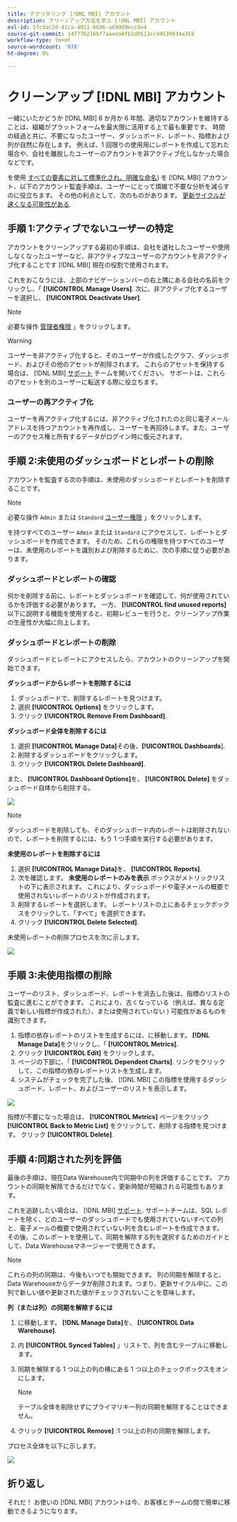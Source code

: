 ```yaml
---
title: デクリタリング [!DNL MBI] アカウント
description: クリーンアップ方法を学ぶ [!DNL MBI] アカウント
exl-id: 5fcdac2d-41ca-4011-b646-a699d9ecc6e4
source-git-commit: 14777b216bf7aaeea0fb2d0513cc94539034a359
workflow-type: tm+mt
source-wordcount: '878'
ht-degree: 0%

---
```


# クリーンアップ [!DNL MBI] アカウント

一緒にいたかどうか [!DNL MBI] 6 か月か 6 年間、適切なアカウントを維持することは、組織がプラットフォームを最大限に活用する上で最も重要です。 時間の経過と共に、不要になったユーザー、ダッシュボード、レポート、指標および列が自然に存在します。 例えば、1 回限りの使用用にレポートを作成して忘れた場合や、会社を離脱したユーザーのアカウントを非アクティブ化しなかった場合などです。

を使用 [すべての要素に対して標準化され、明確な命名](../best-practices/naming-elements.md)) を [!DNL MBI] アカウント、以下のアカウント監査手順は、ユーザーにとって煩雑で不要な分析を減らすのに役立ちます。 その他の利点として、次のものがあります。 [更新サイクルが速くなる可能性がある](../best-practices/reduce-update-cycle-time.md).

## 手順 1:アクティブでないユーザーの特定

アカウントをクリーンアップする最初の手順は、会社を退社したユーザーや使用しなくなったユーザーなど、非アクティブなユーザーのアカウントを非アクティブ化することです [!DNL MBI] 現在の役割で使用されます。

これをおこなうには、上部のナビゲーションバーの右上隅にある会社の名前をクリックし、「 **[!UICONTROL Manage Users]**. 次に、非アクティブ化するユーザーを選択し、 **[!UICONTROL Deactivate User]**.

>[!NOTE]
>
>必要な操作 [管理者権限](../administrator/user-management/user-management.md) 」をクリックします。

>[!WARNING]
>
>ユーザーを非アクティブ化すると、そのユーザーが作成したグラフ、ダッシュボード、およびその他のアセットが削除されます。 これらのアセットを保持する場合は、 [!DNL MBI] [サポート](../guide-overview.md) チームを開いてください。 サポートは、これらのアセットを別のユーザーに転送する際に役立ちます。

### ユーザーの再アクティブ化

ユーザーを再アクティブ化するには、非アクティブ化されたのと同じ電子メールアドレスを持つアカウントを再作成し、ユーザーを再招待します。また、ユーザーのアクセス権と所有するデータがログイン時に復元されます。

## 手順 2:未使用のダッシュボードとレポートの削除

アカウントを監査する次の手順は、未使用のダッシュボードとレポートを削除することです。

>[!NOTE]
>
>必要な操作 `Admin` または `Standard` [ユーザー権限](../administrator/user-management/user-management.md) 」をクリックします。

を持つすべてのユーザー `Admin` または `Standard` にアクセスして、レポートとダッシュボードを作成できます。 そのため、これらの権限を持つすべてのユーザーは、未使用のレポートを識別および削除するために、次の手順に従う必要があります。

### ダッシュボードとレポートの確認

何かを削除する前に、レポートとダッシュボードを確認して、何が使用されているかを評価する必要があります。 一方、 **[!UICONTROL find unused reports]** 以下に説明する機能を使用すると、初期レビューを行うと、クリーンアップ作業の生産性が大幅に向上します。

### ダッシュボードとレポートの削除

ダッシュボードとレポートにアクセスしたら、アカウントのクリーンアップを開始できます。

**ダッシュボードからレポートを削除するには**

1. ダッシュボードで、削除するレポートを見つけます。
1. 選択 **[!UICONTROL Options]** をクリックします。
1. クリック **[!UICONTROL Remove From Dashboard]**.

**ダッシュボード全体を削除するには**

1. 選択 **[!UICONTROL Manage Data]**&#x200B;その後、**[!UICONTROL Dashboards**].
1. 削除するダッシュボードをクリックします。
1. クリック **[!UICONTROL Delete Dashboard]**.

また、 **[!UICONTROL Dashboard Options]**&#x200B;を、 **[!UICONTROL Delete]** をダッシュボード自体から削除する。

![](../../mbi/assets/Delete_from_dashboard.png)

>[!NOTE]
>
>ダッシュボードを削除しても、そのダッシュボード内のレポートは削除されないので、レポートを削除するには、もう 1 つ手順を実行する必要があります。

**未使用のレポートを削除するには**

1. 選択 **[!UICONTROL Manage Data]**&#x200B;を、 **[!UICONTROL Reports]**.
1. 次を確認します。 **未使用のレポートのみを表示** ボックスがメトリックリストの下に表示されます。 これにより、ダッシュボードや電子メールの概要で使用されないレポートのリストが作成されます。
1. 削除するレポートを選択します。 レポートリストの上にあるチェックボックスをクリックして、「すべて」を選択できます。
1. クリック **[!UICONTROL Delete Selected]**.

未使用レポートの削除プロセスを次に示します。

![](../../mbi/assets/unused_reports.png)

## 手順 3:未使用指標の削除

ユーザーのリスト、ダッシュボード、レポートを消去した後は、指標のリストの監査に進むことができます。 これにより、古くなっている（例えば、異なる定義で新しい指標が作成された）、または使用されていない ) 可能性があるものを識別できます。

1. 指標の依存レポートのリストを生成するには、に移動します。 **[!DNL Manage Data]**&#x200B;をクリックし、「 **[!UICONTROL Metrics]**.
1. クリック **[!UICONTROL Edit]** をクリックします。
1. ページの下部に、「 **[!UICONTROL Dependent Charts]**. リンクをクリックして、この指標の依存レポートリストを生成します。
1. システムがチェックを完了した後、 [!DNL MBI] この指標を使用するダッシュボード、レポート、およびユーザーのリストを表示します。

![](../../mbi/assets/report_dependecies.png)

指標が不要になった場合は、 **[!UICONTROL Metrics]** ページをクリック **[!UICONTROL Back to Metric List]** をクリックして、削除する指標を見つけます。 クリック **[!UICONTROL Delete]**.

## 手順 4:同期された列を評価

最後の手順は、現在Data Warehouse内で同期中の列を評価することです。 アカウントの同期を解除できるだけでなく、更新時間が短縮される可能性もあります。

これを追跡したい場合は、 [!DNL MBI] [サポート](../guide-overview.md). サポートチームは、SQL レポートを除く、どのユーザーのダッシュボードでも使用されていないすべての列と、電子メールの概要で使用されていない列を含むレポートを作成できます。 その後、このレポートを使用して、同期を解除する列を選択するためのガイドとして、Data Warehouseマネージャーで使用できます。

>[!NOTE]
>
>これらの列の同期は、今後もいつでも開始できます。 列の同期を解除すると、Data Warehouseからデータが削除されます。つまり、更新サイクル中に、この列で新しい値や更新された値がチェックされないことを意味します。

**列（または列）の同期を解除するには**

1. に移動します。 **[!DNL Manage Data]**&#x200B;を、 **[!UICONTROL Data Warehouse]**.
1. 内 **[!UICONTROL Synced Tables]** 」リストで、列を含むテーブルに移動します。
1. 同期を解除する 1 つ以上の列の横にある 1 つ以上のチェックボックスをオンにします。
   >[!NOTE]
   >
   >テーブル全体を削除せずにプライマリキー列の同期を解除することはできません。

1. クリック **[!UICONTROL Remove]** :1 つ以上の列の同期を解除します。

プロセス全体を以下に示します。

![](../../mbi/assets/drop_column.png)

## 折り返し

それだ！ お使いの [!DNL MBI] アカウントは今、お客様とチームの間で簡単に移動できるようになります。
